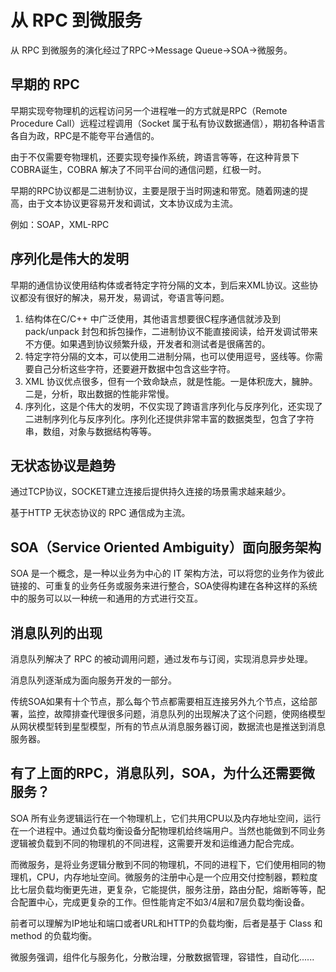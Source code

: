 # 从 RPC 到微服务

从 RPC 到微服务的演化经过了RPC-&gt;Message Queue-&gt;SOA-&gt;微服务。

## 早期的 RPC

早期实现夸物理机的远程访问另一个进程唯一的方式就是RPC（Remote Procedure Call）远程过程调用（Socket 属于私有协议数据通信），期初各种语言各自为政，RPC是不能夸平台通信的。

由于不仅需要夸物理机，还要实现夸操作系统，跨语言等等，在这种背景下COBRA诞生，COBRA 解决了不同平台间的通信问题，红极一时。

早期的RPC协议都是二进制协议，主要是限于当时网速和带宽。随着网速的提高，由于文本协议更容易开发和调试，文本协议成为主流。

例如：SOAP，XML-RPC

## 序列化是伟大的发明

早期的通信协议使用结构体或者特定字符分隔的文本，到后来XML协议。这些协议都没有很好的解决，易开发，易调试，夸语言等问题。

1. 结构体在C/C++ 中广泛使用，其他语言想要很C程序通信就涉及到 pack/unpack  封包和拆包操作，二进制协议不能直接阅读，给开发调试带来不方便。如果遇到协议频繁升级，开发者和测试者是很痛苦的。
2. 特定字符分隔的文本，可以使用二进制分隔，也可以使用逗号，竖线等。你需要自己分析这些字符，还要避开数据中包含这些字符。
3. XML  协议优点很多，但有一个致命缺点，就是性能。一是体积庞大，臃肿。二是，分析，取出数据的性能非常慢。
4. 序列化，这是个伟大的发明，不仅实现了跨语言序列化与反序列化，还实现了二进制序列化与反序列化。序列化还提供非常丰富的数据类型，包含了字符串，数组，对象与数据结构等等。

## 无状态协议是趋势

通过TCP协议，SOCKET建立连接后提供持久连接的场景需求越来越少。

基于HTTP 无状态协议的 RPC 通信成为主流。

## SOA（**Service Oriented Ambiguity**）面向服务架构

SOA 是一个概念，是一种以业务为中心的 IT 架构方法，可以将您的业务作为彼此链接的、可重复的业务任务或服务来进行整合，SOA使得构建在各种这样的系统中的服务可以以一种统一和通用的方式进行交互。

## 消息队列的出现

消息队列解决了 RPC 的被动调用问题，通过发布与订阅，实现消息异步处理。

消息队列逐渐成为面向服务开发的一部分。

传统SOA如果有十个节点，那么每个节点都需要相互连接另外九个节点，这给部署，监控，故障排查代理很多问题，消息队列的出现解决了这个问题，使网络模型从网状模型转到星型模型，所有的节点从消息服务器订阅，数据流也是推送到消息服务器。

## 有了上面的RPC，消息队列，SOA，为什么还需要微服务？

SOA 所有业务逻辑运行在一个物理机上，它们共用CPU以及内存地址空间，运行在一个进程中。通过负载均衡设备分配物理机给终端用户。当然也能做到不同业务逻辑被负载到不同的物理机的不同进程，这需要开发和运维通力配合完成。

而微服务，是将业务逻辑分散到不同的物理机，不同的进程下，它们使用相同的物理机，CPU，内存地址空间。微服务的注册中心是一个应用交付控制器，颗粒度比七层负载均衡更先进，更复杂，它能提供，服务注册，路由分配，熔断等等，配合配置中心，完成更复杂的工作。但性能肯定不如3/4层和7层负载均衡设备。

前者可以理解为IP地址和端口或者URL和HTTP的负载均衡，后者是基于 Class 和 method 的负载均衡。

微服务强调，组件化与服务化，分散治理，分散数据管理，容错性，自动化......

